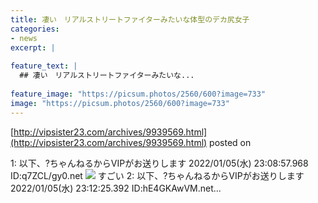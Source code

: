 ```yaml
---
title: 凄い　リアルストリートファイターみたいな体型のデカ尻女子
categories:
- news
excerpt: |
  
feature_text: |
  ## 凄い　リアルストリートファイターみたいな...
  
feature_image: "https://picsum.photos/2560/600?image=733"
image: "https://picsum.photos/2560/600?image=733"
---
```


[http://vipsister23.com/archives/9939569.html](http://vipsister23.com/archives/9939569.html)
posted on 

<!--more-->

1: 以下、?ちゃんねるからVIPがお送りします 2022/01/05(水) 23:08:57.968 ID:q7ZCL/gy0.net ![](https://livedoor.blogimg.jp/vipsister23/imgs/f/e/fe5e4af8-s.png) すごい 2: 以下、?ちゃんねるからVIPがお送りします 2022/01/05(水) 23:12:25.392 ID:hE4GKAwVM.net...
